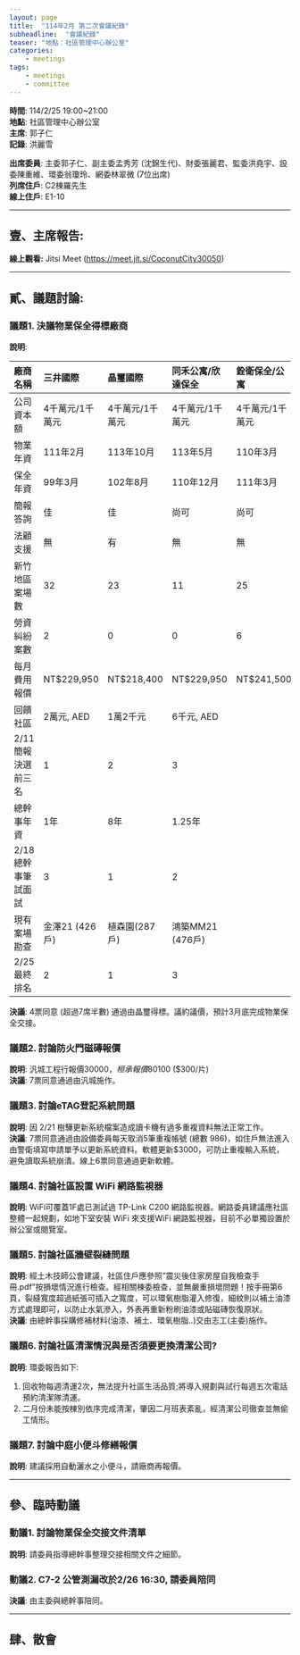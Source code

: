 ```yaml
---
layout: page
title:  "114年2月 第二次會議紀錄"
subheadline:  "會議紀錄"
teaser: "地點：社區管理中心辦公室"
categories:
    - meetings
tags:
    - meetings
    - committee
---
```

**時間**: 114/2/25 19:00~21:00<br>
**地點**: 社區管理中心辦公室<br>
**主席**: 郭子仁<br>
**記錄**: 洪麗雪<br>

**出席委員**: 主委郭子仁、副主委孟秀芳 (沈錦生代)、財委張麗君、監委洪堯宇、設委陳重維、環委翁瓊玲、網委林翠微 (7位出席)<br>
**列席住戶**: C2棟羅先生<br>
**線上住戶**: E1-10<br>

---
## 壹、主席報告: 
**線上觀看:** Jitsi Meet (https://meet.jit.si/CoconutCity30050)

---
## 貳、議題討論:

### 議題1. 決議物業保全得標廠商
**說明**:<br>

| 廠商名稱       | 三井國際 | 晶璽國際 | 同禾公寓/欣達保全 | 銓衛保全/公寓 | 佳山保全/佳英公寓 | 保家保全/公寓 |
| :------------- | :------- | :------- | :---------------- | :------------ | :---------------- | :------------ |
| 公司資本額     | 4千萬元/1千萬元 | 4千萬元/1千萬元 | 4千萬元/1千萬元 | 4千萬元/1千萬元 | 4千萬元/1千萬元 | 4千萬元/1千萬元 |
| 物業年資       | 111年2月 | 113年10月 | 113年5月          | 110年3月      | 109年8月          | 102年10月     |
| 保全年資       | 99年3月  | 102年8月  | 110年12月         | 111年3月      | 93年8月           | 96年4月       |
| 簡報答詢       | 佳       | 佳       | 尚可              | 尚可          | 尚可              | 缺席          |
| 法顧支援       | 無       | 有       | 無                | 無            | 無                | 無            |
| 新竹地區案場數 | 32       | 23       | 11                | 25            | 42                | 11            |
| 勞資糾紛案數   | 2        | 0        | 0                 | 6             | 0                 | 0             |
| 每月費用報價   | NT$229,950 | NT$218,400 | NT$229,950        | NT$241,500    | NT$227,850        | NT$222,600    |
| 回饋社區       | 2萬元, AED | 1萬2千元 | 6千元, AED        |               |                   | 1萬元, 消毒兩次 |
| 2/11簡報決選前三名 | 1        | 2        | 3                 |               |                   |               |
| 總幹事年資     | 1年      | 8年      | 1.25年            |               |                   |               |
| 2/18總幹事筆試面試 | 3        | 1        | 2                 |               |                   |               |
| 現有案場勘查   | 金澤21 (426戶) | 植森園(287戶) | 鴻築MM21 (476戶)  |               |                   |               |
| 2/25最終排名   | 2        | 1        | 3                 |               |                   |               |

**決議**: 4票同意 (超過7席半數) 通過由晶璽得標。議約議價，預計3月底完成物業保全交接。<br>

### 議題2. 討論防火門磁磚報價
**說明**: 汎城工程行報價$30000，桓承報價$80100 ($300/片)<br>
**決議**: 7票同意通過由汎城施作。<br>

### 議題3. 討論eTAG登記系統問題
**說明**: 因 2/21 樹驊更新系統檔案造成讀卡機有過多重複資料無法正常工作。<br>
**決議**: 7票同意通過由設備委員每天取消5筆重複帳號 (總數 986)，如住戶無法進入由警衛填寫申請單予以更新系統資料。軟體更新$3000，可防止重複輸入系統，避免讀取系統崩潰。線上6票同意通過更新軟體。<br>

### 議題4. 討論社區設置 WiFi 網路監視器<br>
**說明**: WiFi可覆蓋1F處已測試過 TP-Link C200 網路監視器。網路委員建議應社區整體一起規劃，如地下室安裝 WiFi 來支援WiFi 網路監視器，目前不必單獨設置於辦公室或閱覽室。<br>

### 議題5. 討論社區牆壁裂縫問題
**說明**: 經土木技師公會建議，社區住戶應參照”震災後住家房屋自我檢查手冊.pdf”按損壞情況進行檢查。經相關棟委檢查，並無嚴重損壞問題！按手冊第6頁，裂縫寬度超過紙張可插入之寬度，可以環氧樹脂灌入修復，細紋則以補土油漆方式處理即可，以防止水氣滲入，外表再重新粉刷油漆或貼磁磚恢復原狀。<br>
**決議**: 由總幹事採購修補材料(油漆、補土、環氧樹脂..)交由志工(主委)施作。<br>

### 議題6. 討論社區清潔情況與是否須要更換清潔公司?
**說明**: 環委報告如下:<br>
1. 回收物每週清運2次，無法提升社區生活品質;將導入規劃與試行每週五次電話預約清潔隊清運。<br>
2. 二月份未能按棟別依序完成清潔，肇因二月班表紊亂，經清潔公司徹查並無偷工情形。<br>

### 議題7. 討論中庭小便斗修繕報價
**說明**: 建議採用自動灑水之小便斗，請廠商再報價。

---
## 參、臨時動議

### 動議1. 討論物業保全交接文件清單
**說明**: 請委員指導總幹事整理交接相關文件之細節。

### 動議2. C7-2 公管測漏改於2/26 16:30, 請委員陪同
**決議**: 由主委與總幹事陪同。

---
## 肆、散會
